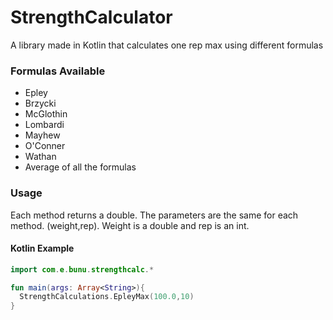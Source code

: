 # StrengthCalculator
A library made in Kotlin that calculates one rep max using different formulas

### Formulas Available
* Epley
* Brzycki
* McGlothin
* Lombardi
* Mayhew
* O'Conner
* Wathan
* Average of all the formulas

### Usage
Each method returns a double. The parameters are the same for each method. (weight,rep). Weight is a double and rep is an int.

#### Kotlin Example
```kotlin
import com.e.bunu.strengthcalc.*

fun main(args: Array<String>){
  StrengthCalculations.EpleyMax(100.0,10)
}
```
